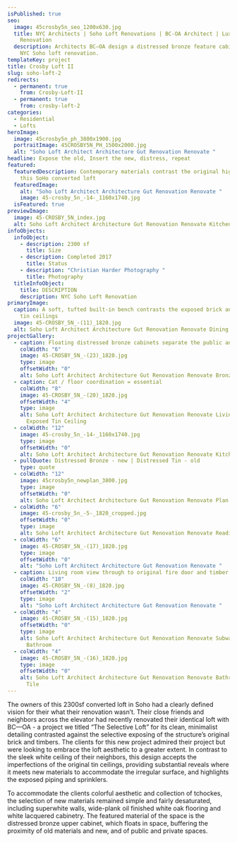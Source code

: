 ```yaml
---
isPublished: true
seo:
  image: 45crosby5n_seo_1200x630.jpg
  title: NYC Architects | Soho Loft Renovations | BC-OA Architect | Luxury Loft
    Renovation
  description: Architects BC—OA design a distressed bronze feature cabinet at this
    NYC Soho loft renovation.
templateKey: project
title: Crosby Loft II
slug: soho-loft-2
redirects:
  - permanent: true
    from: Crosby-Loft-II
  - permanent: true
    from: crosby-loft-2
categories:
  - Residential
  - Lofts
heroImage:
  image: 45crosby5n_ph_3800x1900.jpg
  portraitImage: 45CROSBY5N_PH_1500x2000.jpg
  alt: "Soho Loft Architect Architecture Gut Renovation Renovate "
headline: Expose the old, Insert the new, distress, repeat
featured:
  featuredDescription: Contemporary materials contrast the original highlights of
    this SoHo converted loft
  featuredImage:
    alt: "Soho Loft Architect Architecture Gut Renovation Renovate "
    image: 45-crosby_5n_-14-_1160x1740.jpg
  isFeatured: true
previewImage:
  image: 45-CROSBY_5N_index.jpg
  alt: Soho Loft Architect Architecture Gut Renovation Renovate Kitchen
infoObjects:
  infoObject:
    - description: 2300 sf
      title: Size
    - description: Completed 2017
      title: Status
    - description: "Christian Harder Photography "
      title: Photography
  titleInfoObject:
    title: DESCRIPTION
    description: NYC Soho Loft Renovation
primaryImage:
  caption: A soft, tufted built-in bench contrasts the exposed brick and original
    tin ceilings
  image: 45-CROSBY_5N_-(11)_1820.jpg
  alt: Soho Loft Architect Architecture Gut Renovation Renovate Dining Live Edge
projectGallery:
  - caption: Floating distressed bronze cabinets separate the public and private spaces
    colWidth: "6"
    image: 45-CROSBY_5N_-(23)_1820.jpg
    type: image
    offsetWidth: "0"
    alt: Soho Loft Architect Architecture Gut Renovation Renovate Bronze
  - caption: Cat / floor coordination = essential
    colWidth: "8"
    image: 45-CROSBY_5N_-(20)_1820.jpg
    offsetWidth: "4"
    type: image
    alt: Soho Loft Architect Architecture Gut Renovation Renovate Living Room
      Exposed Tin Ceiling
  - colWidth: "12"
    image: 45-crosby_5n_-14-_1160x1740.jpg
    type: image
    offsetWidth: "0"
    alt: Soho Loft Architect Architecture Gut Renovation Renovate Kitchen Bronze
  - pullQuote: Distressed Bronze - new | Distressed Tin - old
    type: quote
  - colWidth: "12"
    image: 45crosby5n_newplan_3800.jpg
    type: image
    offsetWidth: "0"
    alt: Soho Loft Architect Architecture Gut Renovation Renovate Plan
  - colWidth: "6"
    image: 45-crosby_5n_-5-_1820_cropped.jpg
    offsetWidth: "0"
    type: image
    alt: Soho Loft Architect Architecture Gut Renovation Renovate Reading Nook
  - colWidth: "6"
    image: 45-CROSBY_5N_-(17)_1820.jpg
    type: image
    offsetWidth: "0"
    alt: "Soho Loft Architect Architecture Gut Renovation Renovate "
  - caption: Living room view through to original fire door and timber column
    colWidth: "10"
    image: 45-CROSBY_5N_-(8)_1820.jpg
    offsetWidth: "2"
    type: image
    alt: "Soho Loft Architect Architecture Gut Renovation Renovate "
  - colWidth: "4"
    image: 45-CROSBY_5N_-(15)_1820.jpg
    offsetWidth: "0"
    type: image
    alt: Soho Loft Architect Architecture Gut Renovation Renovate Subway Tile
      Bathroom
  - colWidth: "4"
    image: 45-CROSBY_5N_-(16)_1820.jpg
    type: image
    offsetWidth: "0"
    alt: Soho Loft Architect Architecture Gut Renovation Renovate Bathroom Subway
      Tile
---
```


The owners of this 2300sf converted loft in Soho had a clearly defined vision for their what their renovation wasn’t. Their close friends and neighbors across the elevator had recently renovated their identical loft with BC—OA - a project we titled “The Selective Loft” for its clean, minimalist detailing contrasted against the selective exposing of the structure’s original brick and timbers. The clients for this new project admired their project but were looking to embrace the loft aesthetic to a greater extent. In contrast to the sleek white ceiling of their neighbors, this design accepts the imperfections of the original tin ceilings, providing substantial reveals where it meets new materials to accommodate the irregular surface, and highlights the exposed piping and sprinklers.

To accommodate the clients colorful aesthetic and collection of tchockes, the selection of new materials remained simple and fairly desaturated, including superwhite walls, wide-plank oil finished white oak flooring and white lacquered cabinetry. The featured material of the space is the distressed bronze upper cabinet, which floats in space, buffering the proximity of old materials and new, and of public and private spaces.
